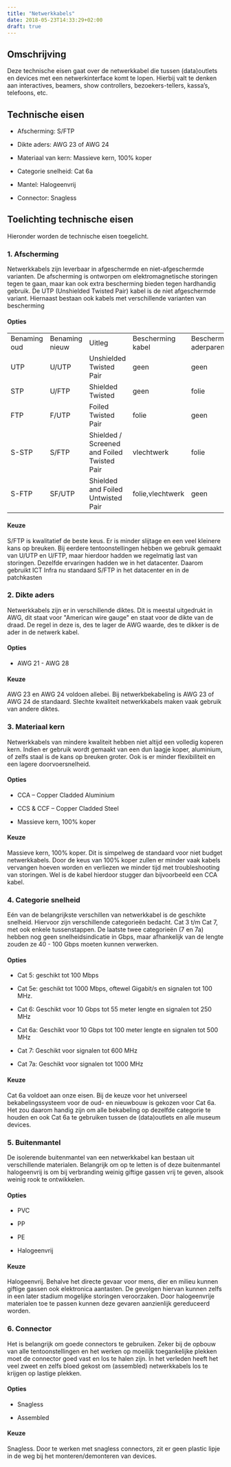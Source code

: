 ```yaml
---
title: "Netwerkkabels"
date: 2018-05-23T14:33:29+02:00
draft: true
---
```


## Omschrijving

Deze technische eisen gaat over de netwerkkabel die tussen (data)outlets en
devices met een netwerkinterface komt te lopen. Hierbij valt te denken aan
interactives, beamers, show controllers, bezoekers-tellers, kassa’s, telefoons,
etc.

## Technische eisen

* Afscherming: S/FTP

* Dikte aders: AWG 23 of AWG 24

* Materiaal van kern: Massieve kern, 100% koper

* Categorie snelheid: Cat 6a

* Mantel: Halogeenvrij

* Connector: Snagless

## Toelichting technische eisen

Hieronder worden de technische eisen toegelicht.

### 1. Afscherming

Netwerkkabels zijn leverbaar in afgeschermde en niet-afgeschermde varianten. De
afscherming is ontworpen om elektromagnetische storingen tegen te gaan, maar kan
ook extra bescherming bieden tegen hardhandig gebruik.De UTP (Unshielded
Twisted Pair) kabel is de niet afgeschermde variant. Hiernaast bestaan ook
kabels met verschillende varianten van bescherming

#### Opties

<table>
  <tr>
    <td>Benaming oud</td>
    <td>Benaming nieuw</td>
    <td>Uitleg</td>
    <td>Bescherming kabel</td>
    <td>Bescherming aderparen</td>
  </tr>
  <tr>
    <td>UTP</td>
    <td>U/UTP </td>
    <td>Unshielded Twisted Pair</td>
    <td>geen</td>
    <td>geen</td>
  </tr>
  <tr>
    <td>STP</td>
    <td>U/FTP</td>
    <td>Shielded Twisted</td>
    <td>geen</td>
    <td>folie</td>
  </tr>
  <tr>
    <td>FTP</td>
    <td>F/UTP</td>
    <td>Foiled Twisted Pair</td>
    <td>folie</td>
    <td>geen</td>
  </tr>
  <tr>
    <td>S-STP</td>
    <td>S/FTP</td>
    <td>Shielded / Screened and Foiled Twisted Pair</td>
    <td>vlechtwerk</td>
    <td>folie</td>
  </tr>
  <tr>
    <td>S-FTP</td>
    <td>SF/UTP</td>
    <td>Shielded and Foiled Untwisted Pair</td>
    <td>folie,vlechtwerk</td>
    <td>geen</td>
  </tr>
</table>


#### Keuze

S/FTP is kwalitatief de beste keus. Er is minder slijtage en een veel kleinere
kans op breuken. Bij eerdere tentoonstellingen hebben we gebruik gemaakt van
U/UTP en U/FTP, maar hierdoor hadden we regelmatig last van storingen. Dezelfde
ervaringen hadden we in het datacenter. Daarom gebruikt ICT Infra nu standaard
S/FTP in het datacenter en in de patchkasten

### 2. Dikte aders

Netwerkkabels zijn er in verschillende diktes. Dit is meestal uitgedrukt in AWG,
dit staat voor "American wire gauge" en staat voor de dikte van de draad. De
regel in deze is, des te lager de AWG waarde, des te dikker is de ader in de
netwerk kabel.

#### Opties

* AWG 21 - AWG 28

#### Keuze

AWG 23 en AWG 24 voldoen allebei.Bij netwerkbekabeling is AWG 23 of AWG 24 de
standaard. Slechte kwaliteit netwerkkabels maken vaak gebruik van andere diktes.

### 3. Materiaal kern

Netwerkkabels van mindere kwaliteit hebben niet altijd een volledig koperen
kern. Indien er gebruik wordt gemaakt van een dun laagje koper, aluminium, of
zelfs staal is de kans op breuken groter. Ook is er minder flexibiliteit en een
lagere doorvoersnelheid.

#### Opties

* CCA – Copper Cladded Aluminium

* CCS & CCF – Copper Cladded Steel

* Massieve kern, 100% koper

#### Keuze

Massieve kern, 100% koper. Dit is simpelweg de standaard voor niet budget
netwerkkabels. Door de keus van 100% koper zullen er minder vaak kabels
vervangen hoeven worden en verliezen we minder tijd met troubleshooting van
storingen. Wel is de kabel hierdoor stugger dan bijvoorbeeld een CCA kabel.

### 4. Categorie snelheid

Eén van de belangrijkste verschillen van netwerkkabel is de geschikte snelheid.
Hiervoor zijn verschillende categorieën bedacht. Cat 3 t/m Cat 7, met ook enkele
tussenstappen. De laatste twee categorieën (7 en 7a) hebben nog geen
snelheidsindicatie in Gbps, maar afhankelijk van de lengte zouden ze 40 - 100
Gbps moeten kunnen verwerken.

#### Opties

* Cat 5: geschikt tot 100 Mbps

* Cat 5e: geschikt tot 1000 Mbps, oftewel Gigabit/s en signalen tot 100 MHz.

* Cat 6: Geschikt voor 10 Gbps tot 55 meter lengte en signalen tot 250 MHz

* Cat 6a: Geschikt voor 10 Gbps tot 100 meter lengte en signalen tot 500 MHz

* Cat 7:  Geschikt voor signalen tot 600 MHz

* Cat 7a: Geschikt voor signalen tot 1000 MHz

#### Keuze

Cat 6a voldoet aan onze eisen. Bij de keuze voor het universeel
bekabelingssysteem voor de oud- en nieuwbouw is gekozen voor Cat 6a. Het zou
daarom handig zijn om alle bekabeling op dezelfde categorie te houden en ook Cat
6a te gebruiken tussen de (data)outlets en alle museum devices.

### 5. Buitenmantel

De isolerende buitenmantel van een netwerkkabel kan bestaan uit verschillende
materialen. Belangrijk om op te letten is of deze buitenmantel halogeenvrij is
om bij verbranding weinig giftige gassen vrij te geven, alsook weinig rook te
ontwikkelen.

#### Opties

* PVC

* PP

* PE

* Halogeenvrij

#### Keuze

Halogeenvrij. Behalve het directe gevaar voor mens, dier en milieu kunnen
giftige gassen ook elektronica aantasten. De gevolgen hiervan kunnen zelfs in
een later stadium mogelijke storingen veroorzaken. Door halogeenvrije materialen
toe te passen kunnen deze gevaren aanzienlijk gereduceerd worden.

### 6. Connector

Het is belangrijk om goede connectors te gebruiken. Zeker bij de opbouw van alle
tentoonstellingen en het werken op moeilijk toegankelijke plekken moet de
connector goed vast en los te halen zijn. In het verleden heeft het veel zweet
en zelfs bloed gekost om (assembled) netwerkkabels los te krijgen op lastige
plekken.

#### Opties

* Snagless

* Assembled

#### Keuze

Snagless.Door te werken met snagless connectors, zit er geen plastic lipje in
de weg bij het monteren/demonteren van devices.

